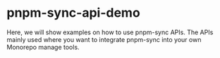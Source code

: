 # pnpm-sync-api-demo
Here, we will show examples on how to use pnpm-sync APIs. The APIs mainly used where you want to integrate pnpm-sync into your own Monorepo manage tools. 